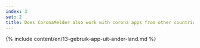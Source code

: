 ```yaml
---
index: 3
set: 2
title: Does CoronaMelder also work with corona apps from other countries?
---
```

{% include content/en/13-gebruik-app-uit-ander-land.md %}
